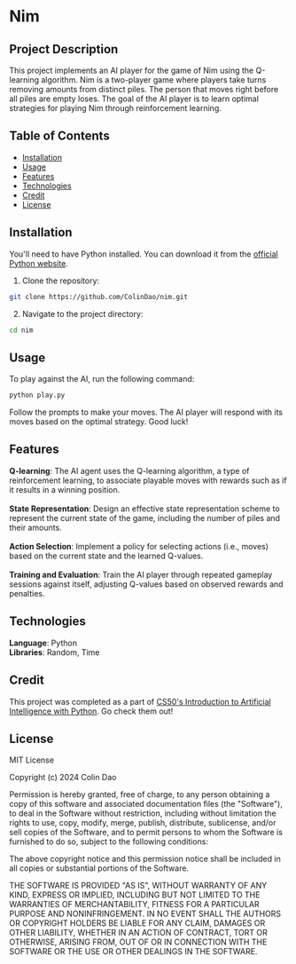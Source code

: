 # Nim

## Project Description

This project implements an AI player for the game of Nim using the Q-learning algorithm. 
Nim is a two-player game where players take turns removing amounts from distinct piles. 
The person that moves right before all piles are empty loses.
The goal of the AI player is to learn optimal strategies for playing Nim through reinforcement learning.

## Table of Contents

- [Installation](#installation)
- [Usage](#usage)
- [Features](#features)
- [Technologies](#technologies)
- [Credit](#credit)
- [License](#license)

## Installation

You'll need to have Python installed. You can download it from the [official Python website](https://www.python.org/downloads/).

1. Clone the repository:

```bash
git clone https://github.com/ColinDao/nim.git
```

2. Navigate to the project directory:

```bash
cd nim
```

## Usage

To play against the AI, run the following command:

```bash
python play.py
```

Follow the prompts to make your moves. The AI player will respond with its moves based on the optimal strategy. Good luck!

## Features

**Q-learning**: The AI agent uses the Q-learning algorithm, a type of reinforcement learning, to associate playable moves with rewards such as if it results in a winning position. <br />
<br />
**State Representation**: Design an effective state representation scheme to represent the current state of the game, including the number of piles and their amounts. <br />
<br />
**Action Selection**: Implement a policy for selecting actions (i.e., moves) based on the current state and the learned Q-values. <br />
<br />
**Training and Evaluation**: Train the AI player through repeated gameplay sessions against itself, adjusting Q-values based on observed rewards and penalties.

## Technologies
**Language**: Python <br />
**Libraries**: Random, Time

## Credit

This project was completed as a part of [CS50's Introduction to Artificial Intelligence with Python](https://cs50.harvard.edu/ai/2024/). Go check them out!

## License

MIT License

Copyright (c) 2024 Colin Dao

Permission is hereby granted, free of charge, to any person obtaining a copy
of this software and associated documentation files (the "Software"), to deal
in the Software without restriction, including without limitation the rights
to use, copy, modify, merge, publish, distribute, sublicense, and/or sell
copies of the Software, and to permit persons to whom the Software is
furnished to do so, subject to the following conditions:

The above copyright notice and this permission notice shall be included in all
copies or substantial portions of the Software.

THE SOFTWARE IS PROVIDED "AS IS", WITHOUT WARRANTY OF ANY KIND, EXPRESS OR
IMPLIED, INCLUDING BUT NOT LIMITED TO THE WARRANTIES OF MERCHANTABILITY,
FITNESS FOR A PARTICULAR PURPOSE AND NONINFRINGEMENT. IN NO EVENT SHALL THE
AUTHORS OR COPYRIGHT HOLDERS BE LIABLE FOR ANY CLAIM, DAMAGES OR OTHER
LIABILITY, WHETHER IN AN ACTION OF CONTRACT, TORT OR OTHERWISE, ARISING FROM,
OUT OF OR IN CONNECTION WITH THE SOFTWARE OR THE USE OR OTHER DEALINGS IN THE
SOFTWARE.
